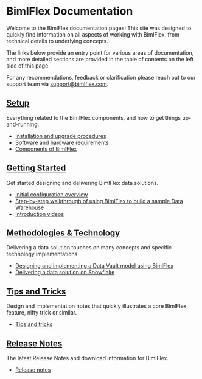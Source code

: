 # BimlFlex Documentation

Welcome to the BimlFlex documentation pages! This site was designed to quickly find information on all aspects of working with BimlFlex, from technical details to underlying concepts.

The links below provide an entry point for various areas of documentation, and more detailed sections are provided in the table of contents on the left side of this page.

For any recommendations, feedback or clarification please reach out to our support team via [support@bimlflex.com](mailto:support@bimlflex.com).

## [Setup](setup/index.md)

Everything related to the BimlFlex components, and how to get things up-and-running.

* [Installation and upgrade procedures](xref:bimlflex-setup-installing-bimlflex)
* [Software and hardware requirements](xref:bimlflex-setup-software-and-hardware-requirements)
* [Components of BimlFlex](xref:bimlflex-setup-components)

## [Getting Started](getting-started/index.md)

Get started designing and delivering BimlFlex data solutions.

* [Initial configuration overview](xref:bimlflex-getting-started-initial-configuration)
* [Step-by-step walkthrough of using BimlFlex to build a sample Data Warehouse](xref:bimlflex-getting-started-first-project-walkthrough)
* [Introduction videos](xref:bimlflex-getting-started-intro-videos)

## [Methodologies & Technology](concepts/index.md)

Delivering a data solution touches on many concepts and specific technology implementations.

* [Designing and implementing a Data Vault model using BimlFlex](xref:bimlflex-data-vault-index)
* [Delivering a data solution on Snowflake](xref:bimlflex-snowflake-index)

## [Tips and Tricks](tips-and-tricks/index.md)

Design and implementation notes that quickly illustrates a core BimlFlex feature, nifty trick or similar.

* [Tips and tricks](xref:bimlflex-tips-and-tricks-overview)

## [Release Notes](release-notes/release-notes.md)

The latest Release Notes and download information for BimlFlex.

* [Release notes](xref:bimlflex-release-notes-overview)
